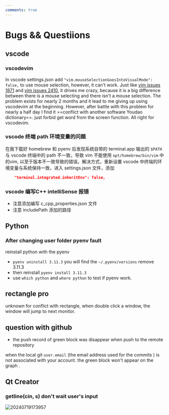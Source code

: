 ```yaml
---
comments: true
---
```


# Bugs && Questiions

## vscode

### vscodevim

In vscode settings.json add `"vim.mouseSelectionGoesIntoVisualMode": false,` to use mouse selection, however, it can't work. Just like [vim issues 1871](https://github.com/VSCodeVim/Vim/issues/1871) and [vim issues 2410](https://github.com/VSCodeVim/Vim/issues/2410), it drives me crazy, because it is a big difference between there is a mouse selecting and there isn't a mouse selection. The problem exists for nearly 2 months and it lead to me giving up using vscodevim at the beginning. However, after battle with this problem for nearly a half day I find it ==conflict with another software Youdao dictionary==. just forbid get word from the screen function. All right for vscodevim.  

### vscode 终端 path 环境变量的问题

在我下载好 homebrew 和 pyenv 后发现系统自带的 terminal.app 输出的 `$PATH` 与 vscode 终端中的 path 不一致，导致 vim 不能使用 `opt/homebrew/bin/vim` 中的vim, 以至于版本不一致导致的错误。解决方式，重新设置 vscode 中终端的环境变量与系统保持一致，进入 settings.json 文件，添加  

``` json
    "terminal.integrated.inheritEnv": false,
```

### vscode 编写C++ intelliSense 报错

* 注意添加编写 c_cpp_properties.json 文件
* 注意 includePath 添加的路径

## Python

### After changing user folder pyenv fault

reinstall python with the pyenv  

* `pyenv uninstall 3.11.3` you will find the `~/.pyenv/versions` remove 3.11.3
* then reinstall `pyenv install 3.11.3`
* use `which python` and `where python` to test if pyenv work.  

## rectangle pro

unknown for conflict with rectangle, when double click a window, the window will jump to next monitor.

## question with github

* the push record of green block was disappear when push to the remote repository  

when the local git `user.email` (the email address used for the commits ) is not associated with your account. the green block won't appear on the graph .

## Qt Creator

### getline(cin, s) don't wait user's input

![20240719173957](https://s2.loli.net/2024/07/19/NxOnu7TJGKPrLyD.png)